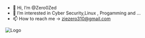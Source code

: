 - 👋 Hi, I’m @Zero0Zed
- 👀 I’m interested in Cyber Security,Linux , Progamming and ...
- 📫 How to reach me -> ziezero310@gmail.com

![Logo](https://media.tenor.com/sWQwKN-b5voAAAAC/hacked-you-have-been-hacked.gif)


<!---
Zero0Zed/Zero0Zed is a ✨ special ✨ repository because its `README.md` (this file) appears on your GitHub profile.
You can click the Preview link to take a look at your changes.
--->
